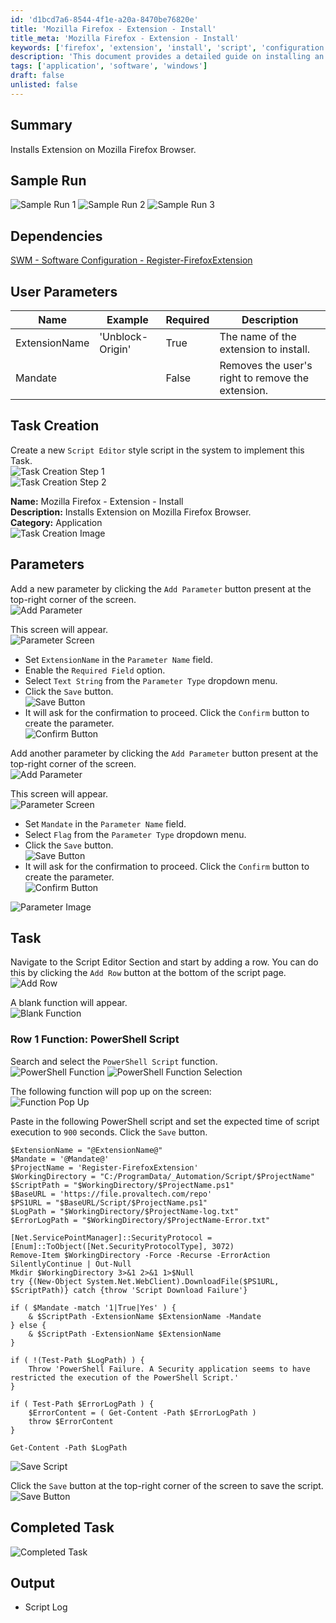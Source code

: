 ```yaml
---
id: 'd1bcd7a6-8544-4f1e-a20a-8470be76820e'
title: 'Mozilla Firefox - Extension - Install'
title_meta: 'Mozilla Firefox - Extension - Install'
keywords: ['firefox', 'extension', 'install', 'script', 'configuration']
description: 'This document provides a detailed guide on installing an extension on the Mozilla Firefox browser, including user parameters and task creation steps. It outlines dependencies, parameters required for the script, and provides a sample PowerShell script for execution.'
tags: ['application', 'software', 'windows']
draft: false
unlisted: false
---
```

## Summary

Installs Extension on Mozilla Firefox Browser.

## Sample Run

![Sample Run 1](../../../static/img/Mozilla-Firefox---Extension---Install/image_1.png) ![Sample Run 2](../../../static/img/Mozilla-Firefox---Extension---Install/image_2.png) ![Sample Run 3](../../../static/img/Mozilla-Firefox---Extension---Install/image_3.png)

## Dependencies

[SWM - Software Configuration - Register-FirefoxExtension](<../../powershell/Register-FirefoxExtension.md>)

## User Parameters

| Name           | Example            | Required | Description                                     |
|----------------|---------------------|----------|-------------------------------------------------|
| ExtensionName  | 'Unblock-Origin'    | True     | The name of the extension to install.           |
| Mandate        |                     | False    | Removes the user's right to remove the extension.|

## Task Creation

Create a new `Script Editor` style script in the system to implement this Task.  
![Task Creation Step 1](../../../static/img/Mozilla-Firefox---Extension---Install/image_4.png)  
![Task Creation Step 2](../../../static/img/Mozilla-Firefox---Extension---Install/image_5.png)  

**Name:** Mozilla Firefox - Extension - Install  
**Description:** Installs Extension on Mozilla Firefox Browser.  
**Category:** Application  
![Task Creation Image](../../../static/img/Mozilla-Firefox---Extension---Install/image_6.png)  

## Parameters

Add a new parameter by clicking the `Add Parameter` button present at the top-right corner of the screen.  
![Add Parameter](../../../static/img/Mozilla-Firefox---Extension---Install/image_7.png)  

This screen will appear.  
![Parameter Screen](../../../static/img/Mozilla-Firefox---Extension---Install/image_8.png)  

- Set `ExtensionName` in the `Parameter Name` field.
- Enable the `Required Field` option.
- Select `Text String` from the `Parameter Type` dropdown menu.
- Click the `Save` button.  
![Save Button](../../../static/img/Mozilla-Firefox---Extension---Install/image_9.png)  
- It will ask for the confirmation to proceed. Click the `Confirm` button to create the parameter.  
![Confirm Button](../../../static/img/Mozilla-Firefox---Extension---Install/image_10.png)  

Add another parameter by clicking the `Add Parameter` button present at the top-right corner of the screen.  
![Add Parameter](../../../static/img/Mozilla-Firefox---Extension---Install/image_7.png)  

This screen will appear.  
![Parameter Screen](../../../static/img/Mozilla-Firefox---Extension---Install/image_8.png)  

- Set `Mandate` in the `Parameter Name` field.
- Select `Flag` from the `Parameter Type` dropdown menu.
- Click the `Save` button.  
![Save Button](../../../static/img/Mozilla-Firefox---Extension---Install/image_11.png)  
- It will ask for the confirmation to proceed. Click the `Confirm` button to create the parameter.  
![Confirm Button](../../../static/img/Mozilla-Firefox---Extension---Install/image_10.png)  

![Parameter Image](../../../static/img/Mozilla-Firefox---Extension---Install/image_12.png)  

## Task

Navigate to the Script Editor Section and start by adding a row. You can do this by clicking the `Add Row` button at the bottom of the script page.  
![Add Row](../../../static/img/Mozilla-Firefox---Extension---Install/image_13.png)  

A blank function will appear.  
![Blank Function](../../../static/img/Mozilla-Firefox---Extension---Install/image_14.png)  

### Row 1 Function: PowerShell Script

Search and select the `PowerShell Script` function.  
![PowerShell Function](../../../static/img/Mozilla-Firefox---Extension---Install/image_15.png) ![PowerShell Function Selection](../../../static/img/Mozilla-Firefox---Extension---Install/image_16.png)  

The following function will pop up on the screen:  
![Function Pop Up](../../../static/img/Mozilla-Firefox---Extension---Install/image_17.png)  

Paste in the following PowerShell script and set the expected time of script execution to `900` seconds. Click the `Save` button.  

```
$ExtensionName = "@ExtensionName@"
$Mandate = '@Mandate@'
$ProjectName = 'Register-FirefoxExtension'
$WorkingDirectory = "C:/ProgramData/_Automation/Script/$ProjectName"
$ScriptPath = "$WorkingDirectory/$ProjectName.ps1"
$BaseURL = 'https://file.provaltech.com/repo'
$PS1URL = "$BaseURL/Script/$ProjectName.ps1"
$LogPath = "$WorkingDirectory/$ProjectName-log.txt"
$ErrorLogPath = "$WorkingDirectory/$ProjectName-Error.txt"

[Net.ServicePointManager]::SecurityProtocol = [Enum]::ToObject([Net.SecurityProtocolType], 3072)
Remove-Item $WorkingDirectory -Force -Recurse -ErrorAction SilentlyContinue | Out-Null
Mkdir $WorkingDirectory 3>&1 2>&1 1>$Null
try {(New-Object System.Net.WebClient).DownloadFile($PS1URL, $ScriptPath)} catch {throw 'Script Download Failure'}

if ( $Mandate -match '1|True|Yes' ) {
    & $ScriptPath -ExtensionName $ExtensionName -Mandate
} else {
    & $ScriptPath -ExtensionName $ExtensionName
}

if ( !(Test-Path $LogPath) ) {
    Throw 'PowerShell Failure. A Security application seems to have restricted the execution of the PowerShell Script.'
}

if ( Test-Path $ErrorLogPath ) {
    $ErrorContent = ( Get-Content -Path $ErrorLogPath )
    throw $ErrorContent
}

Get-Content -Path $LogPath
```

![Save Script](../../../static/img/Mozilla-Firefox---Extension---Install/image_18.png)  

Click the `Save` button at the top-right corner of the screen to save the script.  
![Save Button](../../../static/img/Mozilla-Firefox---Extension---Install/image_19.png)  

## Completed Task

![Completed Task](../../../static/img/Mozilla-Firefox---Extension---Install/image_20.png)  

## Output

- Script Log













